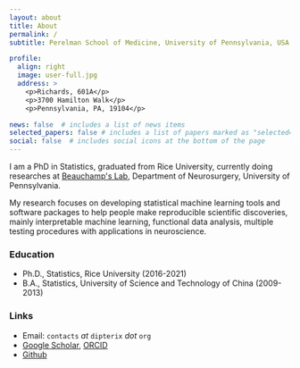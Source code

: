 ```yaml
---
layout: about
title: About
permalink: /
subtitle: Perelman School of Medicine, University of Pennsylvania, USA.

profile:
  align: right
  image: user-full.jpg
  address: >
    <p>Richards, 601A</p>
    <p>3700 Hamilton Walk</p>
    <p>Pennsylvania, PA, 19104</p>

news: false  # includes a list of news items
selected_papers: false # includes a list of papers marked as "selected={true}"
social: false  # includes social icons at the bottom of the page
---
```


I am a PhD in Statistics, graduated from Rice University, currently doing researches at [Beauchamp's Lab](https://www.med.upenn.edu/beauchamplab/), Department of Neurosurgery, University of Pennsylvania. 

My research focuses on developing statistical machine learning tools and software packages to help people make reproducible scientific discoveries, mainly interpretable machine learning, functional data analysis, multiple testing procedures with applications in neuroscience.

### Education

* Ph.D., Statistics, Rice University (2016-2021)
* B.A., Statistics, University of Science and Technology of China (2009-2013)

### Links

* Email: `contacts` *at* `dipterix` _dot_ `org`
* [Google Scholar](https://scholar.google.com/citations?hl=en&user=CMesk0IAAAAJ), [ORCID](https://orcid.org/0000-0001-5629-1116)
* [Github](https://github.com/dipterix)
